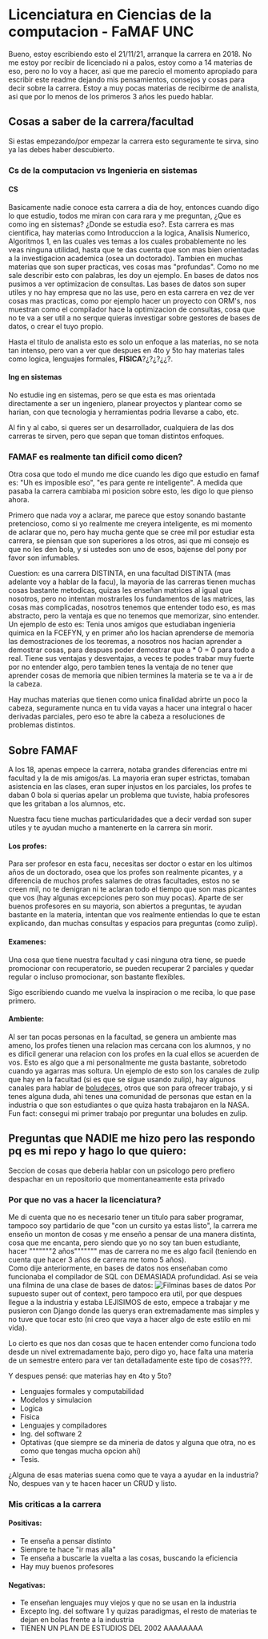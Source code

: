 # Licenciatura en Ciencias de la computacion - FaMAF UNC

Bueno, estoy escribiendo esto el 21/11/21, arranque la carrera en 2018.
No me estoy por recibir de licenciado ni a palos, estoy como a 14 materias de eso, pero no lo voy a hacer, asi que me parecio el momento apropiado para escribir este readme dejando mis pensamientos, consejos y cosas para decir sobre la carrera.
Estoy a muy pocas materias de recibirme de analista, asi que por lo menos de los primeros 3 años les puedo hablar.

## Cosas a saber de la carrera/facultad

Si estas empezando/por empezar la carrera esto seguramente te sirva, sino ya las debes haber descubierto.

### Cs de la computacion vs Ingenieria en sistemas

#### CS
Basicamente nadie conoce esta carrera a dia de hoy, entonces cuando digo lo que estudio, todos me miran con cara rara y me preguntan, ¿Que es como ing en sistemas?
¿Donde se estudia eso?.
Esta carrera es mas cientifica, hay materias como Introduccion a la logica, Analisis Numerico, Algoritmos 1, en las cuales ves temas a los cuales probablemente no les veas ninguna utilidad, hasta que te das cuenta que son mas bien orientadas a la investigacion academica (osea un doctorado). Tambien en muchas materias que son super practicas, ves cosas mas "profundas". 
Como no me sale describir esto con palabras, les doy un ejemplo.
En bases de datos nos pusimos a ver optimizacion de consultas. Las bases de datos son super utiles y no hay empresa que no las use, pero en esta carrera en vez de ver cosas mas practicas, como por ejemplo hacer un proyecto con ORM's, nos muestran como el compilador hace la optimizacion de consultas, cosa que no te va a ser util a no serque quieras investigar sobre gestores de bases de datos, o crear el tuyo propio.

Hasta el titulo de analista esto es solo un enfoque a las materias, no se nota tan intenso, pero van a ver que despues en 4to y 5to hay materias tales como logica, lenguajes formales, **FISICA**?¿?¿?¿¿?.


#### Ing en sistemas
No estudie ing en sistemas, pero se que esta es mas orientada directamente a ser un ingeniero, planear proyectos y plantear como se harian, con que tecnologia y herramientas podria llevarse a cabo, etc.

Al fin y al cabo, si queres ser un desarrollador, cualquiera de las dos carreras te sirven, pero que sepan que toman distintos enfoques.


### FAMAF es realmente tan dificil como dicen?
Otra cosa que todo el mundo me dice cuando les digo que estudio en famaf es: "Uh es imposible eso", "es para gente re inteligente". A medida que pasaba la carrera cambiaba mi posicion sobre esto, les digo lo que pienso ahora.

Primero que nada voy a aclarar, me parece que estoy sonando bastante pretencioso, como si yo realmente me creyera inteligente, es mi momento de aclarar que no, pero hay mucha gente que se cree mil por estudiar esta carrera, se piensan que son superiores a los otros, asi que mi consejo es que no les den bola, y si ustedes son uno de esos, bajense del pony por favor son infumables.

Cuestion: es una carrera DISTINTA, en una facultad DISTINTA (mas adelante voy a hablar de la facu), la mayoria de las carreras tienen muchas cosas bastante metodicas, quizas les enseñan matrices al igual que nosotros, pero no intentan mostrarles los fundamentos de las matrices, las cosas mas complicadas, nosotros tenemos que entender todo eso, es mas abstracto, pero la ventaja es que no tenemos que memorizar, sino entender.
Un ejemplo de esto es: Tenia unos amigos que estudiaban ingenieria quimica en la FCEFYN, y en primer año los hacian aprenderse de memoria las demostraciones de los teoremas, a nosotros nos hacian aprender a demostrar cosas, para despues poder demostrar que a * 0 = 0 para todo a real.
Tiene sus ventajas y desventajas, a veces te podes trabar muy fuerte por no entender algo, pero tambien tenes la ventaja de no tener que aprender cosas de memoria que nibien termines la materia se te va a ir de la cabeza.

Hay muchas materias que tienen como unica finalidad abrirte un poco la cabeza, seguramente nunca en tu vida vayas a hacer una integral o hacer derivadas parciales, pero eso te abre la cabeza a resoluciones de problemas distintos.

## Sobre FAMAF
A los 18, apenas empece la carrera, notaba grandes diferencias entre mi facultad y la de mis amigos/as.
La mayoria eran super estrictas, tomaban asistencia en las clases, eran super injustos en los parciales, los profes te daban 0 bola si querias apelar un problema que tuviste, habia profesores que les gritaban a los alumnos, etc.

Nuestra facu tiene muchas particularidades que a decir verdad son super utiles y te ayudan mucho a mantenerte en la carrera sin morir.

#### Los profes:
Para ser profesor en esta facu, necesitas ser doctor o estar en los ultimos años de un doctorado, osea que los profes son realmente picantes, y a diferencia de muchos profes salames de otras facultades, estos no se creen mil, no te denigran ni te aclaran todo el tiempo que son mas picantes que vos (hay algunas excepciones pero son muy pocas).
Aparte de ser buenos profesores en su mayoria, son abiertos a preguntas, te ayudan bastante en la materia, intentan que vos realmente entiendas lo que te estan explicando, dan muchas consultas y espacios para preguntas (como zulip).

#### Examenes:
Una cosa que tiene nuestra facultad y casi ninguna otra tiene, se puede promocionar con recuperatorio, se pueden recuperar 2 parciales y quedar regular o incluso promocionar, son bastante flexibles.

Sigo escribiendo cuando me vuelva la inspiracion o me reciba, lo que pase primero.

#### Ambiente: 
Al ser tan pocas personas en la facultad, se genera un ambiente mas ameno, los profes tienen una relacion mas cercana con los alumnos, y no es dificil generar una relacion con los profes en la cual ellos se acuerden de vos. Esto es algo que a mi personalmente me gusta bastante, sobretodo cuando ya agarras mas soltura. Un ejemplo de esto son los canales de zulip que hay en la facultad (si es que se sigue usando zulip), hay algunos canales para hablar de [boludeces](https://famaf.zulipchat.com/#narrow/stream/247923-general/topic/Peque.C3.B1a.20encuesta), otros que son para ofrecer trabajo, y si tenes alguna duda, ahi tenes una comunidad de personas que estan en la industria o que son estudiantes o que quiza hasta trabajaron en la NASA. Fun fact: consegui mi primer trabajo por preguntar una boludes en zulip.

## Preguntas que NADIE me hizo pero las respondo pq es mi repo y hago lo que quiero:
Seccion de cosas que deberia hablar con un psicologo pero prefiero despachar en un repositorio que momentaneamente esta privado
### Por que no vas a hacer la licenciatura?
Me di cuenta que no es necesario tener un titulo para saber programar, tampoco soy partidario de que "con un cursito ya estas listo", la carrera me enseño un monton de cosas y me enseño a pensar de una manera distinta, cosa que me encanta, pero siendo que yo no soy tan buen estudiante, hacer """""""2 años""""""" mas de carrera no me es algo facil (teniendo en cuenta que hacer 3 años de carrera me tomo 5 años).  
Como dije anteriormente, en bases de datos nos enseñaban como funcionaba el compilador de SQL con DEMASIADA profundidad. Asi se veia una filmina de una clase de bases de datos:
![Filminas bases de datos](https://i.imgur.com/6c8vCOc.png)
Por supuesto super out of context, pero tampoco era util, por que despues llegue a la industria y estaba LEJISIMOS de esto, empece a trabajar y me pusieron con Django donde las querys eran extremadamente mas simples y no tuve que tocar esto (ni creo que vaya a hacer algo de este estilo en mi vida).

Lo cierto es que nos dan cosas que te hacen entender como funciona todo desde un nivel extremadamente bajo, pero digo yo, hace falta una materia de un semestre entero para ver tan detalladamente este tipo de cosas???.

Y despues pensé: que materias hay en 4to y 5to?  
- Lenguajes formales y computabilidad
- Modelos y simulacion
- Logica
- Fisica
- Lenguajes y compiladores
- Ing. del software 2
- Optativas (que siempre se da mineria de datos y alguna que otra, no es como que tengas mucha opcion ahi)
- Tesis.

¿Alguna de esas materias suena como que te vaya a ayudar en la industria? No, despues van y te hacen hacer un CRUD y listo.

### Mis criticas a la carrera

#### Positivas:
- Te enseña a pensar distinto
- Siempre te hace "ir mas alla"
- Te enseña a buscarle la vuelta a las cosas, buscando la eficiencia
- Hay muy buenos profesores

#### Negativas:
- Te enseñan lenguajes muy viejos y que no se usan en la industria
- Excepto Ing. del software 1 y quizas paradigmas, el resto de materias te dejan en bolas frente a la industria
- TIENEN UN PLAN DE ESTUDIOS DEL 2002 AAAAAAAA

























